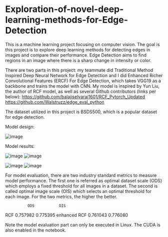 # Exploration-of-novel-deep-learning-methods-for-Edge-Detection

This is a machine learning project focusing on computer vision. The goal is this project is to explore deep learning methods for detecting edges in images and compare their performance. Edge Detection aims to find regions in an image where there is a sharp change in intensity or color.

There are two parts in this project: my teammate did Traditional Method Inspired Deep Neural Network for Edge Detection and I did Enhanced Richer Convolutional Features (ERCF) For Edge Detection, which takes VGG19 as a backbone and trains the model with CNN. My model is inspired by Yun Liu, the author of RCF model, as well as several Github contributors (links per below):
https://github.com/balajiselvaraj1601/RCF_Pytorch_Updated
https://github.com/Walstruzz/edge_eval_python

The dataset utilized in this project is BSDS500, which is a popular dataset for edge detection.

Model design:

![image](https://user-images.githubusercontent.com/75347096/132914105-3e972c01-fc0b-4d3a-b675-2fb941b9688f.png)

Model results:

![image](https://user-images.githubusercontent.com/75347096/132914163-a9c62548-e8a7-4128-a399-04297f9ff947.png)
![image](https://user-images.githubusercontent.com/75347096/132914170-c075d1e2-3364-4d0d-961d-b8b597ed5e55.png)

![image](https://user-images.githubusercontent.com/75347096/132914222-7cfa60c5-45e7-4816-b786-2c34b55c1fbe.png)
![image](https://user-images.githubusercontent.com/75347096/132914236-24896bfb-49ce-4404-a246-ad243c748ae5.png)

For model evaluation, there are two industry standard metrics to measure model performance. The first one is referred as optimal dataset scale (ODS) which employs a fixed threshold for all images in a dataset. The second is called optimal image scale (OIS) which selects an optimal threshold for each image. For the two metrics, the higher the better.

	          ODS	        OIS
RCF	        0.757982	0.775395
enhanced RCF	0.761043	0.776080

Note the model evaluation part can only be executed in Linux. The CUDA is also enabled in the notebook.
